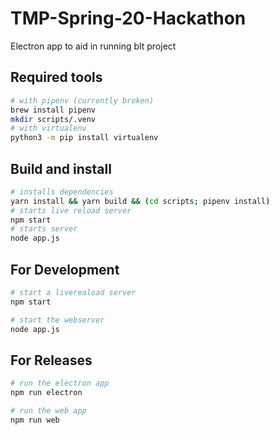 # TMP-Spring-20-Hackathon
Electron app to aid in running blt project

## Required tools
```bash
# with pipenv (currently broken)
brew install pipenv
mkdir scripts/.venv
# with virtualenv
python3 -m pip install virtualenv

```

## Build and install
```bash
# installs dependencies
yarn install && yarn build && (cd scripts; pipenv install)
# starts live reload server
npm start
# starts server
node app.js
```

## For Development
```bash
# start a livereaload server 
npm start 

# start the webserver
node app.js
```

## For Releases
```bash
# run the electron app
npm run electron

# run the web app
npm run web
```